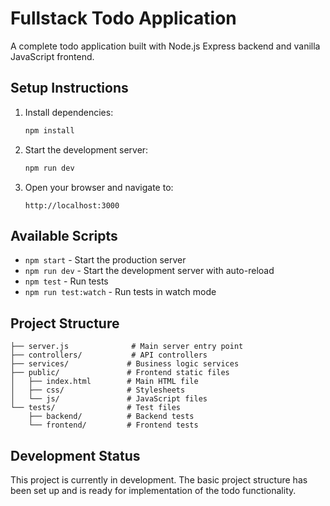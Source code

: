 # Fullstack Todo Application

A complete todo application built with Node.js Express backend and vanilla JavaScript frontend.

## Setup Instructions

1. Install dependencies:
   ```bash
   npm install
   ```

2. Start the development server:
   ```bash
   npm run dev
   ```

3. Open your browser and navigate to:
   ```
   http://localhost:3000
   ```

## Available Scripts

- `npm start` - Start the production server
- `npm run dev` - Start the development server with auto-reload
- `npm test` - Run tests
- `npm run test:watch` - Run tests in watch mode

## Project Structure

```
├── server.js              # Main server entry point
├── controllers/           # API controllers
├── services/             # Business logic services
├── public/               # Frontend static files
│   ├── index.html        # Main HTML file
│   ├── css/              # Stylesheets
│   └── js/               # JavaScript files
└── tests/                # Test files
    ├── backend/          # Backend tests
    └── frontend/         # Frontend tests
```

## Development Status

This project is currently in development. The basic project structure has been set up and is ready for implementation of the todo functionality.